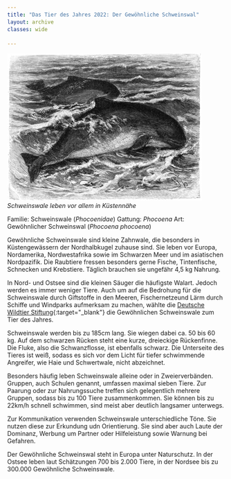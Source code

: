 ```yaml
---
title: "Das Tier des Jahres 2022: Der Gewöhnliche Schweinswal"
layout: archive
classes: wide

---
```


[![](/img/thumbs/Tuemmler_thumb.jpg)](/img/Tuemmler.jpg)
*<br>Schweinswale leben vor allem in Küstennähe*

Familie: Schweinswale (*Phocoenidae*)
Gattung: *Phocoena*
Art: Gewöhnlicher Schweinswal (*Phocoena phocoena*)

Gewöhnliche Schweinswale sind kleine Zahnwale, die besonders in Küstengewässern der Nordhalbkugel zuhause sind. Sie leben vor Europa, Nordamerika, Nordwestafrika sowie im Schwarzen Meer und im asiatischen Nordpazifik. Die Raubtiere fressen besonders gerne Fische, Tintenfische, Schnecken und Krebstiere. Täglich brauchen sie ungefähr 4,5 kg Nahrung.

In Nord- und Ostsee sind die kleinen Säuger die häufigste Walart. Jedoch werden es immer weniger Tiere. Auch um auf die Bedrohung für die Schweinswale durch Giftstoffe in den Meeren, Fischernetzeund Lärm durch Schiffe und Windparks aufmerksam zu machen, wählte die [Deutsche Wildtier Stiftung](https://www.deutschewildtierstiftung.de/){:target="_blank"} die Gewöhnlichen Schweinswale zum Tier des Jahres.

Schweinswale werden bis zu 185cm lang. Sie wiegen dabei ca. 50 bis 60 kg. Auf dem schwarzen Rücken steht eine kurze, dreieckige Rückenfinne. Die Fluke, also die Schwanzflosse, ist ebenfalls schwarz. Die Unterseite des Tieres ist weiß, sodass es sich vor dem Licht für tiefer schwimmende Angreifer, wie Haie und Schwertwale, nicht abzeichnet.

Besonders häufig leben Schweinswale alleine oder in Zweierverbänden. Gruppen, auch Schulen genannt, umfassen maximal sieben Tiere. Zur Paarung oder zur Nahrungssuche treffen sich gelegentlich mehrere Gruppen, sodass bis zu 100 Tiere zusammenkommen. Sie können bis zu 22km/h schnell schwimmen, sind meist aber deutlich langsamer unterwegs. 

Zur Kommunikation verwenden Schweinswale unterschiedliche Töne. Sie nutzen diese zur Erkundung udn Orientierung. Sie sind aber auch Laute der Dominanz, Werbung um Partner oder Hilfeleistung sowie Warnung bei Gefahren.

Der Gewöhnliche Schweinswal steht in Europa unter Naturschutz. In der Ostsee leben laut Schätzungen 700 bis 2.000 Tiere, in der Nordsee bis zu 300.000 Gewöhnliche Schweinswale. 
